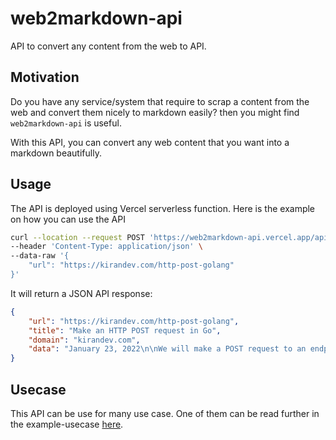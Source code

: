 # web2markdown-api

API to convert any content from the web to API.

## Motivation

Do you have any service/system that require to scrap a content from the web and convert them nicely to markdown easily? then you might find `web2markdown-api` is useful. 

With this API, you can convert any web content that you want into a markdown beautifully.

## Usage

The API is deployed using Vercel serverless function. Here is the example on how you can use the API

```bash
curl --location --request POST 'https://web2markdown-api.vercel.app/api/convert' \
--header 'Content-Type: application/json' \
--data-raw '{
    "url": "https://kirandev.com/http-post-golang"
}'
```

It will return a JSON API response:

```JSON
{
    "url": "https://kirandev.com/http-post-golang",
    "title": "Make an HTTP POST request in Go",
    "domain": "kirandev.com",
    "data": "January 23, 2022\n\nWe will make a POST request to an endpoint with a JSON body and display the results on the console.\n\nThe endpoint will accept `id`, `title`, `body`, `userId` and create a new `post`.\n\nCreate a new folder called `http-request`.\n\n```\nmkdir http-request\n\ncd http-request\n\ntouch main.go\n```\n\nOpen the `main.go` and import the necessary packages.\n\n```\npackage main\n\nimport (\n\t\"bytes\"\n\t\"encoding/json\"\n\t\"fmt\"\n\t\"net/http\"\n)\n```\n\nCreate a struct that models the data received from the API.\n\n```\ntype Post struct {\n\tId     int    `json:\"id\"`\n\tTitle  string `json:\"title\"`\n\tBody   string `json:\"body\"`\n\tUserId int    `json:\"userId\"`\n}\n```\n\nCreate a POST request using the method `http.NewRequest`.\n\n```\nfunc main() {\n    // HTTP endpoint\n\tposturl := \"https://jsonplaceholder.typicode.com/posts\"\n\n    // JSON body\n\tbody := []byte(`{\n\t\t\"title\": \"Post title\",\n\t\t\"body\": \"Post description\",\n\t\t\"userId\": 1\n\t}`)\n\n    // Create a HTTP post request\n\tr, err := http.NewRequest(\"POST\", posturl, bytes.NewBuffer(body))\n\tif err != nil {\n\t\tpanic(err)\n\t}\n}\n```\n\nSet the HTTP request header.\n\n```\nr.Header.Add(\"Content-Type\", \"application/json\")\n```\n\nCreate a client and make the post request using the method `client.Do`\n\n```\nclient := &http.Client{}\nres, err := client.Do(r)\nif err != nil {\n\tpanic(err)\n}\n\ndefer res.Body.Close()\n```\n\nLet’s decode the JSON response using `json.NewDecoder` function that takes in the response body and a decode function that takes in a variable of type `Post`.\n\n```\npost := &Post{}\nderr := json.NewDecoder(res.Body).Decode(post)\nif derr != nil {\n\tpanic(derr)\n}\n```\n\nPanic if the HTTP status code not equals to `201`.\n\n```\nif res.StatusCode != http.StatusCreated {\n\tpanic(res.Status)\n}\n```\n\nFinally, print the newly created post on the console.\n\n```\nfmt.Println(\"Id:\", post.Id)\nfmt.Println(\"Title:\", post.Title)\nfmt.Println(\"Body:\", post.Body)\nfmt.Println(\"UserId:\", post.UserId)\n```\n\nHere is the complete working code.\n\n```\npackage main\n\nimport (\n\t\"bytes\"\n\t\"encoding/json\"\n\t\"fmt\"\n\t\"net/http\"\n)\n\ntype Post struct {\n\tId     int    `json:\"id\"`\n\tTitle  string `json:\"title\"`\n\tBody   string `json:\"body\"`\n\tUserId int    `json:\"userId\"`\n}\n\nfunc main() {\n\tposturl := \"https://jsonplaceholder.typicode.com/posts\"\n\n\tbody := []byte(`{\n\t\t\"title\": \"Post title\",''\n\t\t\"body\": \"Post description\",\n\t\t\"userId\": 1\n\t}`)\n\n\tr, err := http.NewRequest(\"POST\", posturl, bytes.NewBuffer(body))\n\tif err != nil {\n\t\tpanic(err)\n\t}\n\n\tr.Header.Add(\"Content-Type\", \"application/json\")\n\n\tclient := &http.Client{}\n\tres, err := client.Do(r)\n\tif err != nil {\n\t\tpanic(err)\n\t}\n\n\tdefer res.Body.Close()\n\n\tpost := &Post{}\n\tderr := json.NewDecoder(res.Body).Decode(post)\n\tif derr != nil {\n\t\tpanic(derr)\n\t}\n\n\tif res.StatusCode != http.StatusCreated {\n\t\tpanic(res.Status)\n\t}\n\n\tfmt.Println(\"Id:\", post.Id)\n\tfmt.Println(\"Title:\", post.Title)\n\tfmt.Println(\"Body:\", post.Body)\n\tfmt.Println(\"UserId:\", post.UserId)\n}\n```\n\n* * *"
}
```

## Usecase

This API can be use for many use case. One of them can be read further in the example-usecase [here](./example-usecase/README.md).